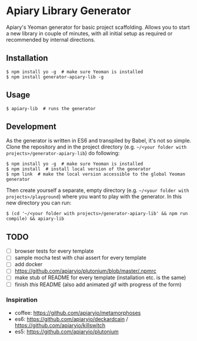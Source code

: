 # Apiary Library Generator

Apiary's Yeoman generator for basic project scaffolding. Allows you to start
a new library in couple of minutes, with all initial setup as required or
recommended by internal directions.

## Installation

```shell
$ npm install yo -g  # make sure Yeoman is installed
$ npm install generator-apiary-lib -g
```

## Usage

```shell
$ apiary-lib  # runs the generator
```

## Development

As the generator is written in ES6 and transpiled by Babel, it's not so
simple. Clone the repository and in the project directory (e.g.
`~/<your folder with projects>/generator-apiary-lib`) do following:

```shell
$ npm install yo -g  # make sure Yeoman is installed
$ npm install  # install local version of the generator
$ npm link  # make the local version accessible to the global Yeoman generator
```

Then create yourself a separate, empty directory (e.g.
`~/<your folder with projects>/playground`) where you want to play with
the generator. In this new directory you can run:

```shell
$ (cd '~/<your folder with projects>/generator-apiary-lib' && npm run compile) && apiary-lib
```

## TODO

- [ ] browser tests for every template
- [ ] sample mocha test with chai assert for every template
- [ ] add docker
- [ ] https://github.com/apiaryio/plutonium/blob/master/.npmrc
- [ ] make stub of README for every template (installation etc. is the same)
- [ ] finish *this* README (also add animated gif with progress of the form)

### Inspiration

- coffee: https://github.com/apiaryio/metamorphoses
- es6: https://github.com/apiaryio/deckardcain / https://github.com/apiaryio/killswitch
- es5: https://github.com/apiaryio/plutonium
